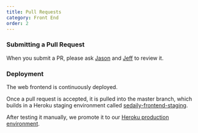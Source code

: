 ```yaml
---
title: Pull Requests
category: Front End
order: 2
---
```


### Submitting a Pull Request

When you submit a PR, please ask [Jason](https://github.com/jasonify) and [Jeff](https://github.com/crablar) to review it.

### Deployment

The web frontend is continuously deployed.

Once a pull request is accepted, it is pulled into the master branch, which builds in a Heroku staging environment called [sedaily-frontend-staging](https://sedaily-frontend-staging.herokuapp.com/).

After testing it manually, we promote it to our [Heroku production environment](https://sedaily.herokuapp.com/).
